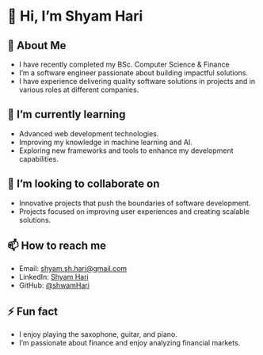 # 👋 Hi, I’m Shyam Hari

## 👀 About Me
- I have recently completed my BSc. Computer Science & Finance
- I’m a software engineer passionate about building impactful solutions.
- I have experience delivering quality software solutions in projects and in various roles at different companies.

## 🌱 I’m currently learning
- Advanced web development technologies.
- Improving my knowledge in machine learning and AI.
- Exploring new frameworks and tools to enhance my development capabilities.

## 💞️ I’m looking to collaborate on
- Innovative projects that push the boundaries of software development.
- Projects focused on improving user experiences and creating scalable solutions.

## 📫 How to reach me
- Email: shyam.sh.hari@gmail.com
- LinkedIn: [Shyam Hari](https://www.linkedin.com/in/shyam-hari-a458a8163/)
- GitHub: [@shwamHari](https://github.com/shwamHari)

## ⚡ Fun fact
- I enjoy playing the saxophone, guitar, and piano.
- I’m passionate about finance and enjoy analyzing financial markets.
